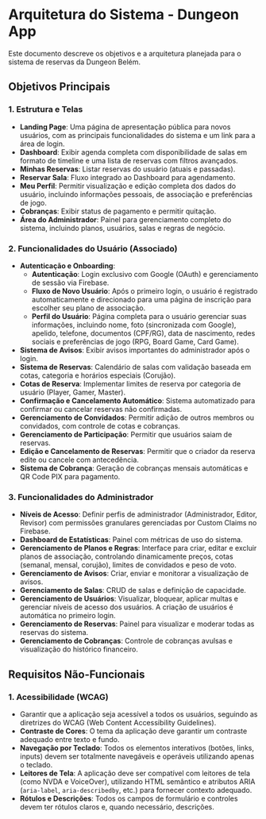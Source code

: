 # Arquitetura do Sistema - Dungeon App

Este documento descreve os objetivos e a arquitetura planejada para o sistema de reservas da Dungeon Belém.

## Objetivos Principais

### 1. Estrutura e Telas
- **Landing Page**: Uma página de apresentação pública para novos usuários, com as principais funcionalidades do sistema e um link para a área de login.
- **Dashboard**: Exibir agenda completa com disponibilidade de salas em formato de timeline e uma lista de reservas com filtros avançados.
- **Minhas Reservas**: Listar reservas do usuário (atuais e passadas).
- **Reservar Sala**: Fluxo integrado ao Dashboard para agendamento.
- **Meu Perfil**: Permitir visualização e edição completa dos dados do usuário, incluindo informações pessoais, de associação e preferências de jogo.
- **Cobranças**: Exibir status de pagamento e permitir quitação.
- **Área do Administrador**: Painel para gerenciamento completo do sistema, incluindo planos, usuários, salas e regras de negócio.

### 2. Funcionalidades do Usuário (Associado)
- **Autenticação e Onboarding**:
  - **Autenticação**: Login exclusivo com Google (OAuth) e gerenciamento de sessão via Firebase.
  - **Fluxo de Novo Usuário**: Após o primeiro login, o usuário é registrado automaticamente e direcionado para uma página de inscrição para escolher seu plano de associação.
  - **Perfil do Usuário**: Página completa para o usuário gerenciar suas informações, incluindo nome, foto (sincronizada com Google), apelido, telefone, documentos (CPF/RG), data de nascimento, redes sociais e preferências de jogo (RPG, Board Game, Card Game).
- **Sistema de Avisos**: Exibir avisos importantes do administrador após o login.
- **Sistema de Reservas**: Calendário de salas com validação baseada em cotas, categoria e horários especiais (Corujão).
- **Cotas de Reserva**: Implementar limites de reserva por categoria de usuário (Player, Gamer, Master).
- **Confirmação e Cancelamento Automático**: Sistema automatizado para confirmar ou cancelar reservas não confirmadas.
- **Gerenciamento de Convidados**: Permitir adição de outros membros ou convidados, com controle de cotas e cobranças.
- **Gerenciamento de Participação**: Permitir que usuários saiam de reservas.
- **Edição e Cancelamento de Reservas**: Permitir que o criador da reserva edite ou cancele com antecedência.
- **Sistema de Cobrança**: Geração de cobranças mensais automáticas e QR Code PIX para pagamento.

### 3. Funcionalidades do Administrador
- **Níveis de Acesso**: Definir perfis de administrador (Administrador, Editor, Revisor) com permissões granulares gerenciadas por Custom Claims no Firebase.
- **Dashboard de Estatísticas**: Painel com métricas de uso do sistema.
- **Gerenciamento de Planos e Regras**: Interface para criar, editar e excluir planos de associação, controlando dinamicamente preços, cotas (semanal, mensal, corujão), limites de convidados e peso de voto.
- **Gerenciamento de Avisos**: Criar, enviar e monitorar a visualização de avisos.
- **Gerenciamento de Salas**: CRUD de salas e definição de capacidade.
- **Gerenciamento de Usuários**: Visualizar, bloquear, aplicar multas e gerenciar níveis de acesso dos usuários. A criação de usuários é automática no primeiro login.
- **Gerenciamento de Reservas**: Painel para visualizar e moderar todas as reservas do sistema.
- **Gerenciamento de Cobranças**: Controle de cobranças avulsas e visualização do histórico financeiro.

## Requisitos Não-Funcionais

### 1. Acessibilidade (WCAG)
- Garantir que a aplicação seja acessível a todos os usuários, seguindo as diretrizes do WCAG (Web Content Accessibility Guidelines).
- **Contraste de Cores**: O tema da aplicação deve garantir um contraste adequado entre texto e fundo.
- **Navegação por Teclado**: Todos os elementos interativos (botões, links, inputs) devem ser totalmente navegáveis e operáveis utilizando apenas o teclado.
- **Leitores de Tela**: A aplicação deve ser compatível com leitores de tela (como NVDA e VoiceOver), utilizando HTML semântico e atributos ARIA (`aria-label`, `aria-describedby`, etc.) para fornecer contexto adequado.
- **Rótulos e Descrições**: Todos os campos de formulário e controles devem ter rótulos claros e, quando necessário, descrições.
